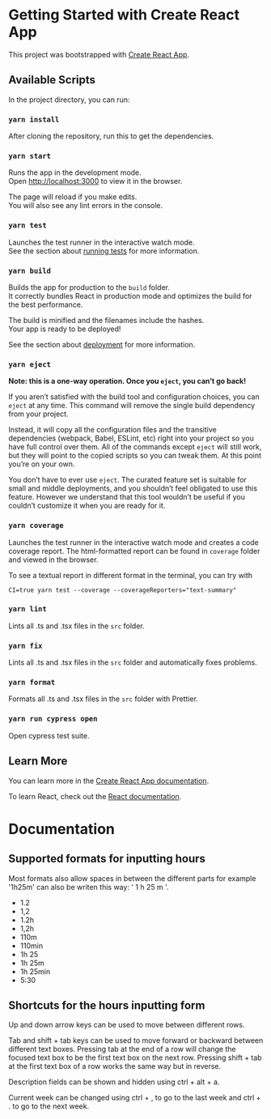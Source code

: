 # Getting Started with Create React App

This project was bootstrapped with [Create React App](https://github.com/facebook/create-react-app).

## Available Scripts

In the project directory, you can run:

### `yarn install`

After cloning the repository, run this to get the dependencies.

### `yarn start`

Runs the app in the development mode.\
Open [http://localhost:3000](http://localhost:3000) to view it in the browser.

The page will reload if you make edits.\
You will also see any lint errors in the console.

### `yarn test`

Launches the test runner in the interactive watch mode.\
See the section about [running tests](https://facebook.github.io/create-react-app/docs/running-tests) for more information.

### `yarn build`

Builds the app for production to the `build` folder.\
It correctly bundles React in production mode and optimizes the build for the best performance.

The build is minified and the filenames include the hashes.\
Your app is ready to be deployed!

See the section about [deployment](https://facebook.github.io/create-react-app/docs/deployment) for more information.

### `yarn eject`

**Note: this is a one-way operation. Once you `eject`, you can’t go back!**

If you aren’t satisfied with the build tool and configuration choices, you can `eject` at any time. This command will remove the single build dependency from your project.

Instead, it will copy all the configuration files and the transitive dependencies (webpack, Babel, ESLint, etc) right into your project so you have full control over them. All of the commands except `eject` will still work, but they will point to the copied scripts so you can tweak them. At this point you’re on your own.

You don’t have to ever use `eject`. The curated feature set is suitable for small and middle deployments, and you shouldn’t feel obligated to use this feature. However we understand that this tool wouldn’t be useful if you couldn’t customize it when you are ready for it.

### `yarn coverage`

Launches the test runner in the interactive watch mode and creates a code coverage report. The html-formatted report can be found in `coverage` folder and viewed in the browser.

To see a textual report in different format in the terminal, you can try with

`CI=true yarn test --coverage --coverageReporters="text-summary"`

### `yarn lint`

Lints all .ts and .tsx files in the `src` folder.

### `yarn fix`

Lints all .ts and .tsx files in the `src` folder and automatically fixes problems.

### `yarn format`

Formats all .ts and .tsx files in the `src` folder with Prettier.

### `yarn run cypress open`

Open cypress test suite.

## Learn More

You can learn more in the [Create React App documentation](https://facebook.github.io/create-react-app/docs/getting-started).

To learn React, check out the [React documentation](https://reactjs.org/).

# Documentation

## Supported formats for inputting hours

Most formats also allow spaces in between the different parts for example '1h25m' can also be writen this way: ' 1 h 25 m '.

- 1.2
- 1,2
- 1.2h
- 1,2h
- 110m
- 110min
- 1h 25
- 1h 25m
- 1h 25min
- 5:30

## Shortcuts for the hours inputting form

Up and down arrow keys can be used to move between different rows.

Tab and shift + tab keys can be used to move forward or backward between different text boxes. Pressing tab at the end of a row will change the focused text box to be the first text box on the next row. Pressing shift + tab at the first text box of a row works the same way but in reverse.

Description fields can be shown and hidden using ctrl + alt + a.

Current week can be changed using ctrl + , to go to the last week and ctrl + . to go to the next week.
